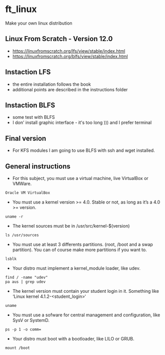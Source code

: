 # ft_linux
Make your own linux distribution

## Linux From Scratch - Version 12.0
- https://linuxfromscratch.org/lfs/view/stable/index.html
- https://linuxfromscratch.org/blfs/view/stable/index.html

## Instaction LFS
- the entire installation follows the book
- additional points are described in the instructions folder

## Instaction BLFS
- some test with BLFS
- I don' install graphic interface - it's too long ))) and I prefer terminal

## Final version
- For KFS modules I am going to use BLFS with ssh and wget installed.

## General instructions
- For this subject, you must use a virtual machine, live VirtualBox or VMWare.
```
Oracle VM VirtualBox
```
- You must use a kernel version >= 4.0. Stable or not, as long as it’s a 4.0 >=
version.
```
uname -r
```
- The kernel sources must be in /usr/src/kernel-$(version)
```
ls /usr/sources
```
- You must use at least 3 differents partitions. (root, /boot and a swap partition). You can of course make more partitions if you want to.
```
lsblk
```
- Your distro must implement a kernel_module loader, like udev.
```
find / -name "udev"
pa aus | grep udev
```
- The kernel version must contain your student login in it. Something like ‘Linux kernel 4.1.2-<student_login>‘
```
uname
```
- You must use a sofware for central management and configuration, like SysV or SystemD.
```
ps -p 1 -o comm=
```
- Your distro must boot with a bootloader, like LILO or GRUB.
```
mount /boot
```
